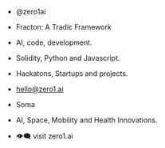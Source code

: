 - @zero1ai
- Fracton: A Tradic Framework
- AI, code, development.
- Solidity, Python and Javascript.
- Hackatons, Startups and  projects.
- hello@zero1.ai
- Soma
- AI, Space, Mobility and Health Innovations.

- 👁️‍🗨️ visit zero1.ai

<!---
zero1ai/zero1ai is a ✨ special ✨ repository because its `README.md` (this file) appears on your GitHub profile.
You can click the Preview link to take a look at your changes.
--->
